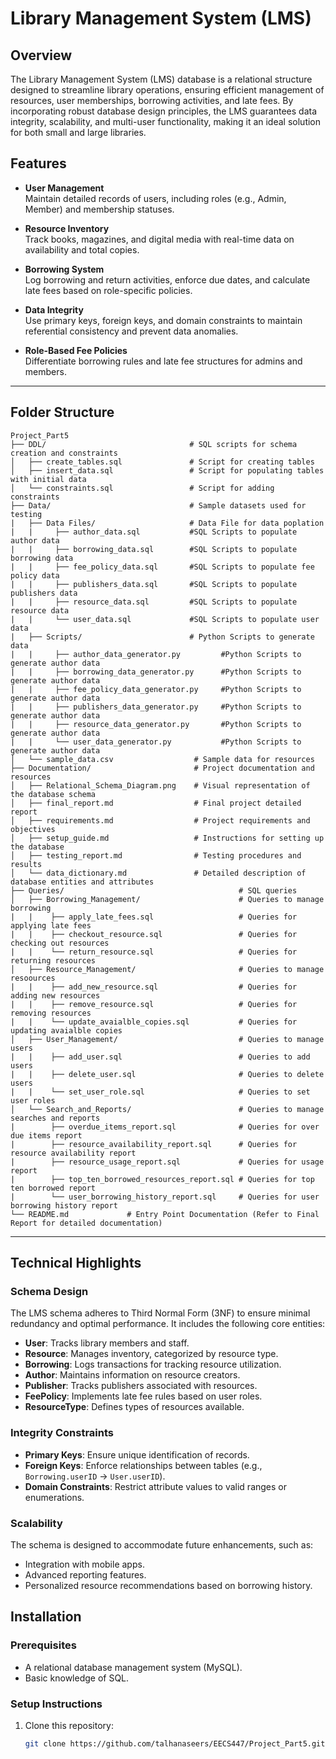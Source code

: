 # Library Management System (LMS)

## Overview
The Library Management System (LMS) database is a relational structure designed to streamline library operations, ensuring efficient management of resources, user memberships, borrowing activities, and late fees. By incorporating robust database design principles, the LMS guarantees data integrity, scalability, and multi-user functionality, making it an ideal solution for both small and large libraries.

## Features
- **User Management**  
  Maintain detailed records of users, including roles (e.g., Admin, Member) and membership statuses.

- **Resource Inventory**  
  Track books, magazines, and digital media with real-time data on availability and total copies.

- **Borrowing System**  
  Log borrowing and return activities, enforce due dates, and calculate late fees based on role-specific policies.

- **Data Integrity**  
  Use primary keys, foreign keys, and domain constraints to maintain referential consistency and prevent data anomalies.

- **Role-Based Fee Policies**  
  Differentiate borrowing rules and late fee structures for admins and members.

---

## **Folder Structure**
```
Project_Part5
├── DDL/                                # SQL scripts for schema creation and constraints
│   ├── create_tables.sql               # Script for creating tables
│   ├── insert_data.sql                 # Script for populating tables with initial data
│   └── constraints.sql                 # Script for adding constraints
├── Data/                               # Sample datasets used for testing
|   ├── Data Files/                     # Data File for data poplation
|   |     ├── author_data.sql           #SQL Scripts to populate author data
|   |     ├── borrowing_data.sql        #SQL Scripts to populate borrowing data
|   |     ├── fee_policy_data.sql       #SQL Scripts to populate fee policy data
|   |     ├── publishers_data.sql       #SQL Scripts to populate publishers data
|   |     ├── resource_data.sql         #SQL Scripts to populate resource data
|   |     └── user_data.sql             #SQL Scripts to populate user data
|   ├── Scripts/                        # Python Scripts to generate data
|   |     ├── author_data_generator.py         #Python Scripts to generate author data
|   |     ├── borrowing_data_generator.py      #Python Scripts to generate author data
|   |     ├── fee_policy_data_generator.py     #Python Scripts to generate author data
|   |     ├── publishers_data_generator.py     #Python Scripts to generate author data
|   |     ├── resource_data_generator.py       #Python Scripts to generate author data
|   |     └── user_data_generator.py           #Python Scripts to generate author data
│   └── sample_data.csv                  # Sample data for resources
├── Documentation/                       # Project documentation and resources
│   ├── Relational_Schema_Diagram.png    # Visual representation of the database schema
│   ├── final_report.md                  # Final project detailed report
│   ├── requirements.md                  # Project requirements and objectives
│   ├── setup_guide.md                   # Instructions for setting up the database
│   ├── testing_report.md                # Testing procedures and results
│   └── data_dictionary.md               # Detailed description of database entities and attributes
├── Queries/                                       # SQL queries
│   ├── Borrowing_Management/                      # Queries to manage borrowing 
|   |    ├── apply_late_fees.sql                   # Queries for applying late fees
|   |    ├── checkout_resource.sql                 # Queries for checking out resources
|   |    └── return_resource.sql                   # Queries for returning resources
│   ├── Resource_Management/                       # Queries to manage resoources
|   |    ├── add_new_resource.sql                  # Queries for adding new resources
|   |    ├── remove_resource.sql                   # Queries for removing resources
|   |    └── update_avaialble_copies.sql           # Queries for updating avaialble copies
│   ├── User_Management/                           # Queries to manage users
|   |    ├── add_user.sql                          # Queries to add users
|   |    ├── delete_user.sql                       # Queries to delete users
|   |    └── set_user_role.sql                     # Queries to set user roles
│   └── Search_and_Reports/                        # Queries to manage searches and reports
|        ├── overdue_items_report.sql              # Queries for over due items report
|        ├── resource_availability_report.sql      # Queries for resource availability report
|        ├── resource_usage_report.sql             # Queries for usage report
|        ├── top_ten_borrowed_resources_report.sql # Queries for top ten borrowed report
|        └── user_borrowing_history_report.sql     # Queries for user borrowing history report
└── README.md             # Entry Point Documentation (Refer to Final Report for detailed documentation)
```

---

## Technical Highlights
### Schema Design
The LMS schema adheres to Third Normal Form (3NF) to ensure minimal redundancy and optimal performance. It includes the following core entities:
- **User**: Tracks library members and staff.
- **Resource**: Manages inventory, categorized by resource type.
- **Borrowing**: Logs transactions for tracking resource utilization.
- **Author**: Maintains information on resource creators.
- **Publisher**: Tracks publishers associated with resources.
- **FeePolicy**: Implements late fee rules based on user roles.
- **ResourceType**: Defines types of resources available.

### Integrity Constraints
- **Primary Keys**: Ensure unique identification of records.
- **Foreign Keys**: Enforce relationships between tables (e.g., `Borrowing.userID` → `User.userID`).
- **Domain Constraints**: Restrict attribute values to valid ranges or enumerations.

### Scalability
The schema is designed to accommodate future enhancements, such as:
- Integration with mobile apps.
- Advanced reporting features.
- Personalized resource recommendations based on borrowing history.

## Installation
### Prerequisites
- A relational database management system (MySQL).
- Basic knowledge of SQL.

### Setup Instructions
1. Clone this repository:  
   ```bash
   git clone https://github.com/talhanaseers/EECS447/Project_Part5.git
